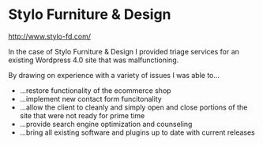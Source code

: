 # Stylo Furniture & Design
http://www.stylo-fd.com/

In the case of Stylo Furniture & Design I provided triage services for an existing Wordpress 4.0 site that was malfunctioning.

By drawing on experience with a variety of issues I was able to...

* ...restore functionality of the ecommerce shop
* ...implement new contact form funcitonality
* ...allow the client to cleanly and simply open and close portions of the site that were not ready for prime time
* ...provide search engine optimization and counseling
* ...bring all existing software and plugins up to date with current releases
